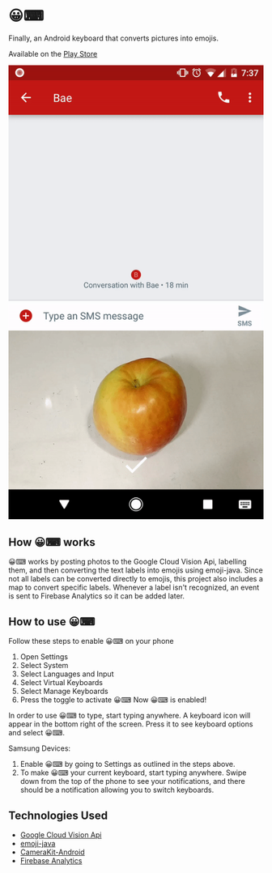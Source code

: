 # 😀⌨ #
Finally, an Android keyboard that converts pictures into emojis.

Available on the [Play Store](https://play.google.com/store/apps/details?id=com.theokanning.emojikeyboard)

![example](keyboard.gif)

## How 😀⌨ works ##
😀⌨ works by posting photos to the Google Cloud Vision Api, labelling them, and then converting the
text labels into emojis using emoji-java. Since not all labels can be converted directly to emojis, 
this project also includes a map to convert specific labels. Whenever a label isn't recognized, an 
event is sent to Firebase Analytics so it can be added later. 

## How to use 😀⌨ ##
Follow these steps to enable 😀⌨ on your phone
1. Open Settings
2. Select System
3. Select Languages and Input
4. Select Virtual Keyboards
5. Select Manage Keyboards
6. Press the toggle to activate 😀⌨
Now 😀⌨ is enabled!

In order to use 😀⌨ to type, start typing anywhere. A keyboard icon will appear in the bottom right of the screen. Press it to see keyboard options and select 😀⌨.

Samsung Devices:
1. Enable 😀⌨ by going to Settings as outlined in the steps above.
2. To make 😀⌨ your current keyboard, start typing anywhere. Swipe down from the top of the phone to see your notifications, and there should be a notification allowing you to switch keyboards.

## Technologies Used ##
* [Google Cloud Vision Api](https://cloud.google.com/vision/)
* [emoji-java](https://github.com/vdurmont/emoji-java)
* [CameraKit-Android](https://github.com/wonderkiln/CameraKit-Android)
* [Firebase Analytics](https://firebase.google.com/products/analytics/)
